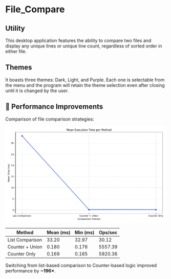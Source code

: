 # File_Compare


## Utility
This desktop application features the ability to compare two files and display any unique lines or unique line count, 
regardless of sorted order in either file.  

## Themes
It boasts three themes: Dark, Light, and Purple.
Each one is selectable from the menu and the program will retain the theme selection even after closing until it is
changed by the user. 

## 🚀 Performance Improvements

Comparison of file comparison strategies:

![Benchmark Chart](assets/benchmark_mean_time.png)

| Method           | Mean (ms) | Min (ms) | Ops/sec |
|------------------|-----------|----------|---------|
| List Comparison  | 33.20     | 32.97    | 30.12   |
| Counter + Union  | 0.180     | 0.176    | 5557.39 |
| Counter Only     | 0.169     | 0.165    | 5920.36 |

Switching from list-based comparison to Counter-based logic improved performance by **~196×**.
